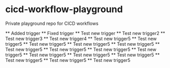 # cicd-workflow-playground
Private playground repo for CICD workflows

** Added trigger
** Fixed trigger
** Test new trigger
** Test new trigger2
** Test new trigger3
** Test new trigger4
** Test new trigger5
** Test new trigger5
** Test new trigger5
** Test new trigger5
** Test new trigger5
** Test new trigger5
** Test new trigger5
** Test new trigger5
** Test new trigger5
** Test new trigger5
** Test new trigger5
** Test new trigger5
** Test new trigger5
** Test new trigger5
** Test new trigger5